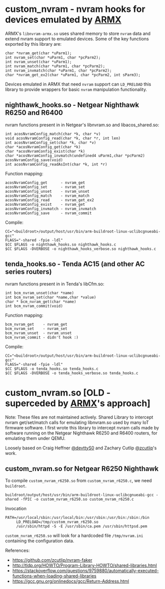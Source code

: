 # custom_nvram - nvram hooks for devices emulated by [ARMX][armx]

ARMX's `libnvram-armx.so` uses shared memory to store `nvram` data and extend
nvram support to emulated devices. Some of the key functions exported by this
library are:

```
char *nvram_get(char *uParm1);
int nvram_set(char *uParm1, char *pcParm2);
int nvram_unset(char *uParm1);
int nvram_match(char *uParm1, char *pcParm2);
int nvram_invmatch(char *uParm1, char *pcParm2);
char *nvram_get_ex2(char *uParm1, char *pcParm2, int sParm3);
```

Devices emulated in ARMX that need `nvram` support can `LD_PRELOAD` this
library to provide wrappers for basic `nvram` manipulation functionality.

## nighthawk_hooks.so - Netgear Nighthawk R6250 and R6400

nvram functions present in in Netgear's libnvram.so and libacos_shared.so:

```
int acosNvramConfig_match(char *k, char *v)
void acosNvramConfig_read(char *k, char *r, int len)
int acosNvramConfig_set(char *k, char *v)
char *acosNvramConfig_get(char *k)
char *acosNvramConfig_exist(char *k)
char *acosNvramConfig_invmatch(undefined4 uParm1,char *pcParm2)
acosNvramConfig_save(void)
int acosNvramConfig_readAsInt(char *k, int *r)
```

Function mapping:

```
acosNvramConfig_get      - nvram_get
acosNvramConfig_set      - nvram_set
acosNvramConfig_unset    - nvram_unset
acosNvramConfig_match    - nvram_match
acosNvramConfig_read     - nvram_get_ex2
acosNvramConfig_exist    - nvram_get
acosNvramConfig_invmatch - nvram_invmatch
acosNvramConfig_save     - nvram_commit
```

Compile:

```
CC="<buildroot>/output/host/usr/bin/arm-buildroot-linux-uclibcgnueabi-gcc"
FLAGS="-shared -fpie -ldl"
$CC $FLAGS -o nighthawk_hooks.so nighthawk_hooks.c
$CC $FLAGS -DVERBOSE -o nighthawk_hooks_verbose.so nighthawk_hooks.c
```

## tenda_hooks.so - Tenda AC15 (and other AC series routers)

nvram functions present in in Tenda's libCfm.so:

```
int bcm_nvram_unset(char *name)
int bcm_nvram_set(char *name,char *value)
char * bcm_nvram_get(char *name)
int bcm_nvram_commit(void)
```

Function mapping:

```
bcm_nvram_get    - nvram_get
bcm_nvram_set    - nvram_set
bcm_nvram_unset  - nvram_unset
bcm_nvram_commit - didn't hook :)
```

Compile:

```
CC="<buildroot>/output/host/usr/bin/arm-buildroot-linux-uclibcgnueabi-gcc"
FLAGS="-shared -fpie -ldl"
$CC $FLAGS -o tenda_hooks.so tenda_hooks.c
$CC $FLAGS -DVERBOSE -o tenda_hooks_verbose.so tenda_hooks.c
```


# custom_nvram.so [OLD - superceded by [ARMX][armx]'s approach]

Note: These files are not maintained actively.
Shared Library to intercept nvram get/set/match calls for emulating libnvram.so
used by many IoT firmware software. I first wrote this library to intercept
nvram calls made by software running on the Netgear Nighthawk R6250 and R6400
routers, for emulating them under QEMU.

Loosely based on Craig Heffner [@devttyS0](https://twitter.com/@devttyS0) and
Zachary Cutlip [@zcutlip](https://twitter.com/zcutlip)'s work.

[armx]: https://github.com/therealsaumil/armx/

## custom_nvram.so for Netgear R6250 Nighthawk

To compile `custom_nvram_r6250.so` from `custom_nvram_r6250.c`, we need `buildroot`.

```
buildroot/output/host/usr/bin/arm-buildroot-linux-uclibcgnueabi-gcc -shared -fPIC -o custom_nvram_r6250.so custom_nvram_r6250.c
```

Invocation

```
PATH=/usr/local/sbin:/usr/local/bin:/usr/sbin:/usr/bin:/sbin:/bin
     LD_PRELOAD=/tmp/custom_nvram_r6250.so
     /usr/sbin/httpd -S -E /usr/sbin/ca.pem /usr/sbin/httpsd.pem
```

`custom_nvram_r6250.so` will look for a hardcoded file `/tmp/nvram.ini`
containing the configuration data.

References:

-	https://github.com/zcutlip/nvram-faker
-	http://tldp.org/HOWTO/Program-Library-HOWTO/shared-libraries.html
-	https://stackoverflow.com/questions/9759880/automatically-executed-functions-when-loading-shared-libraries
-	https://gcc.gnu.org/onlinedocs/gcc/Return-Address.html
